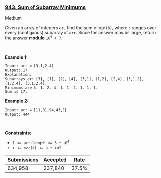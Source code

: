 ### [943. Sum of Subarray Minimums](https://leetcode.com/problems/sum-of-subarray-minimums/description/?envType=daily-question&envId=2024-01-20)

Medium

Given an array of integers arr, find the sum of `` min(b) ``, where `` b `` ranges over every (contiguous) subarray of `` arr ``. Since the answer may be large, return the answer __modulo__ <code>10<sup>9</sup> + 7</code>.

 

<strong class="example">Example 1:</strong>

```
Input: arr = [3,1,2,4]
Output: 17
Explanation: 
Subarrays are [3], [1], [2], [4], [3,1], [1,2], [2,4], [3,1,2], [1,2,4], [3,1,2,4]. 
Minimums are 3, 1, 2, 4, 1, 1, 2, 1, 1, 1.
Sum is 17.
```

<strong class="example">Example 2:</strong>

```
Input: arr = [11,81,94,43,3]
Output: 444
```

 

__Constraints:__

*   <code>1 <= arr.length <= 3 * 10<sup>4</sup></code>
*   <code>1 <= arr[i] <= 3 * 10<sup>4</sup></code>

| Submissions    | Accepted     | Rate   |
| -------------- | ------------ | ------ |
| 634,958 | 237,840 | 37.5% |